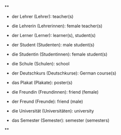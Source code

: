 **

- der Lehrer (Lehrer): teacher(s)
    
- die Lehrerin (Lehrerinnen): female teacher(s)
    
- der Lerner (Lerner): learner(s), student(s)
    
- der Student (Studenten): male student(s)
    
- die Studentin (Studentinnen): female student(s)
    
- die Schule (Schulen): school
    
- der Deutschkurs (Deutschkurse): German course(s)
    
- das Plakat (Plakate): poster(s)
    
- die Freundin (Freundinnen): friend (female)
    
- der Freund (Freunde): friend (male)
    
- die Universität (Universitäten): university
    
- das Semester (Semester): semester (semesters)
    

**